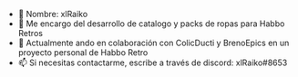 - 👋 Nombre: xlRaiko
- 👀 Me encargo del desarrollo de catalogo y packs de ropas para Habbo Retros
- 💞️ Actualmente ando en colaboración con ColicDucti y BrenoEpics en un proyecto personal de Habbo Retro
- 📫 Si necesitas contactarme, escribe a través de discord: xlRaiko#8653

<!--- --->
